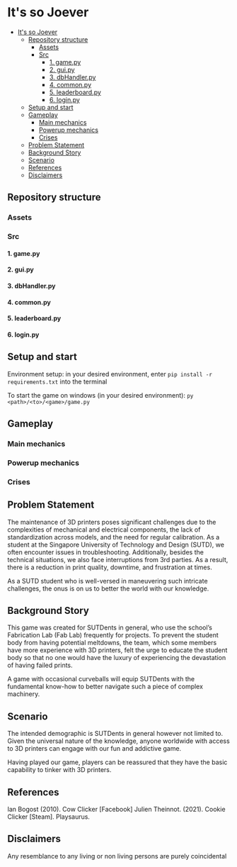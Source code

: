 # It's so Joever
- [It's so Joever](#its-so-joever)
  - [Repository structure](#repository-structure)
    - [Assets](#assets)
    - [Src](#src)
      - [1. game.py](#1-gamepy)
      - [2. gui.py](#2-guipy)
      - [3. dbHandler.py](#3-dbhandlerpy)
      - [4. common.py](#4-commonpy)
      - [5. leaderboard.py](#5-leaderboardpy)
      - [6. login.py](#6-loginpy)
  - [Setup and start](#setup-and-start)
  - [Gameplay](#gameplay)
    - [Main mechanics](#main-mechanics)
    - [Powerup mechanics](#powerup-mechanics)
    - [Crises](#crises)
  - [Problem Statement](#problem-statement)
  - [Background Story](#background-story)
  - [Scenario](#scenario)
  - [References](#references)
  - [Disclaimers](#disclaimers)

## Repository structure

### Assets

### Src
#### 1. game.py
#### 2. gui.py
#### 3. dbHandler.py
#### 4. common.py
#### 5. leaderboard.py
#### 6. login.py


## Setup and start
Environment setup: in your desired environment, enter
`pip install -r requirements.txt`
into the terminal

To start the game on windows (in your desired environment): `py <path>/<to>/<game>/game.py`

## Gameplay
### Main mechanics
### Powerup mechanics
### Crises
## Problem Statement
The maintenance of 3D printers poses significant challenges due to the complexities of mechanical and electrical components, the lack of standardization across models, and the need for regular calibration. As a student at the Singapore University of Technology and Design (SUTD), we often encounter issues in troubleshooting. Additionally, besides the technical situations, we also face interruptions from 3rd parties. As a result, there is a reduction in print quality, downtime, and frustration at times. 

As a SUTD student who is well-versed in maneuvering such intricate challenges, the onus is on us to better the world with our knowledge.
## Background Story
This game was created for SUTDents in general, who use the school’s Fabrication Lab (Fab Lab) frequently for projects. To prevent the student body from having potential meltdowns, the team, which some members have more experience with 3D printers, felt the urge to educate the student body so that no one would have the luxury of experiencing the devastation of having failed prints.

A game with occasional curveballs will equip SUTDents with the fundamental know-how to better navigate such a piece of complex machinery. 
## Scenario
The intended demographic is SUTDents in general however not limited to. Given the universal nature of the knowledge, anyone worldwide with access to 3D printers can engage with our fun and addictive game.

Having played our game, players can be reassured that they have the basic capability to tinker with 3D printers.
## References
Ian Bogost (2010). Cow Clicker [Facebook]
Julien Theinnot. (2021). Cookie Clicker [Steam]. Playsaurus.


## Disclaimers
Any resemblance to any living or non living persons are purely coincidental
